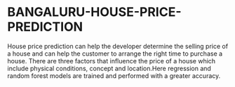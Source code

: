 # BANGALURU-HOUSE-PRICE-PREDICTION
House price prediction can help the developer determine the selling price of a house and can help the customer to arrange the right time to purchase a house. There are three factors that influence the price of a house which include physical conditions, concept and location.Here regression and random forest models are trained and performed with a greater accuracy.

